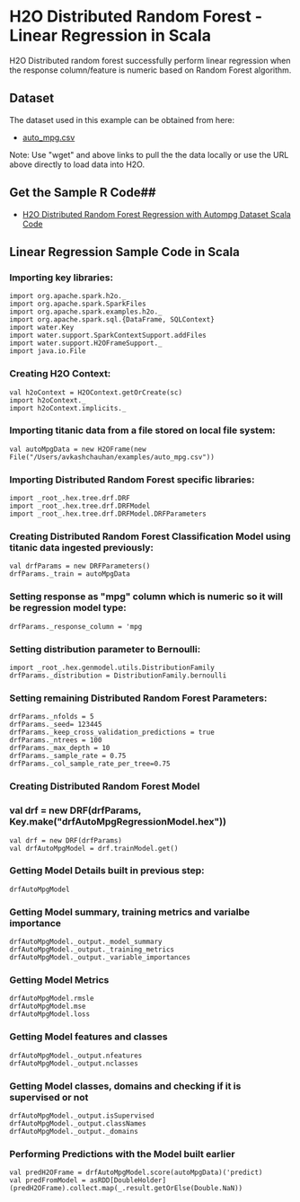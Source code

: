 # H2O Distributed Random Forest - Linear Regression in Scala # 

H2O Distributed random forest successfully perform linear regression when the response column/feature is numeric based on Random Forest algorithm. 

## Dataset ##
The dataset used in this example can be obtained from here:
 - [auto_mpg.csv](https://raw.githubusercontent.com/Avkash/mldl/master/data/auto_mpg.csv)

Note: Use "wget" and above links to pull the the data locally or use the URL above directly to load data into H2O.
  
## Get the Sample R Code##
  - [H2O Distributed Random Forest Regression with Autompg Dataset Scala Code](https://github.com/Avkash/mldl/blob/master/code/scala/H2O_DRF_Autompg.scala)
  
  
## Linear Regression Sample Code in Scala ##

### Importing key libraries:
```
import org.apache.spark.h2o._
import org.apache.spark.SparkFiles
import org.apache.spark.examples.h2o._
import org.apache.spark.sql.{DataFrame, SQLContext}
import water.Key
import water.support.SparkContextSupport.addFiles
import water.support.H2OFrameSupport._
import java.io.File
```

### Creating H2O Context:
```
val h2oContext = H2OContext.getOrCreate(sc)
import h2oContext._
import h2oContext.implicits._
```

### Importing titanic data from a file stored on local file system:
```
val autoMpgData = new H2OFrame(new File("/Users/avkashchauhan/examples/auto_mpg.csv"))
```

### Importing Distributed Random Forest specific libraries:
```
import _root_.hex.tree.drf.DRF
import _root_.hex.tree.drf.DRFModel
import _root_.hex.tree.drf.DRFModel.DRFParameters
```

### Creating Distributed Random Forest Classification Model using titanic data ingested previously:
```
val drfParams = new DRFParameters()
drfParams._train = autoMpgData
```

### Setting response as "mpg" column which is numeric so it will be regression model type:
```
drfParams._response_column = 'mpg
```

### Setting distribution parameter to Bernoulli:
```
import _root_.hex.genmodel.utils.DistributionFamily
drfParams._distribution = DistributionFamily.bernoulli
```

### Setting remaining Distributed Random Forest Parameters:
```
drfParams._nfolds = 5
drfParams._seed= 123445
drfParams._keep_cross_validation_predictions = true
drfParams._ntrees = 100
drfParams._max_depth = 10
drfParams._sample_rate = 0.75
drfParams._col_sample_rate_per_tree=0.75
```

### Creating Distributed Random Forest Model 
### val drf = new DRF(drfParams, Key.make("drfAutoMpgRegressionModel.hex"))
```
val drf = new DRF(drfParams)
val drfAutoMpgModel = drf.trainModel.get()
```

### Getting Model Details built in previous step:
```
drfAutoMpgModel
```

### Getting Model summary, training metrics and varialbe importance
```
drfAutoMpgModel._output._model_summary
drfAutoMpgModel._output._training_metrics
drfAutoMpgModel._output._variable_importances
```

### Getting Model Metrics
```
drfAutoMpgModel.rmsle
drfAutoMpgModel.mse
drfAutoMpgModel.loss
```

### Getting Model features and classes
```
drfAutoMpgModel._output.nfeatures
drfAutoMpgModel._output.nclasses
```

### Getting Model classes, domains and checking if it is supervised or not
```
drfAutoMpgModel._output.isSupervised
drfAutoMpgModel._output.classNames
drfAutoMpgModel._output._domains
```

### Performing Predictions with the Model built earlier
```
val predH2OFrame = drfAutoMpgModel.score(autoMpgData)('predict)
val predFromModel = asRDD[DoubleHolder](predH2OFrame).collect.map(_.result.getOrElse(Double.NaN))
```




